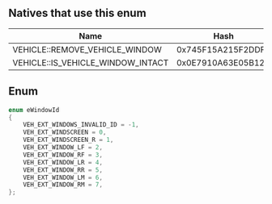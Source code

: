 ## Natives that use this enum
| Name                              | Hash               |
|-----------------------------------|--------------------|
| VEHICLE::REMOVE_VEHICLE_WINDOW    | 0x745F15A215F2DDF1 |
| VEHICLE::IS_VEHICLE_WINDOW_INTACT | 0x0E7910A63E05B12C |
## Enum
```cpp
enum eWindowId
{
	VEH_EXT_WINDOWS_INVALID_ID = -1,
	VEH_EXT_WINDSCREEN = 0,
	VEH_EXT_WINDSCREEN_R = 1,
	VEH_EXT_WINDOW_LF = 2,
	VEH_EXT_WINDOW_RF = 3,
	VEH_EXT_WINDOW_LR = 4,
	VEH_EXT_WINDOW_RR = 5,
	VEH_EXT_WINDOW_LM = 6,
	VEH_EXT_WINDOW_RM = 7,
};
```
